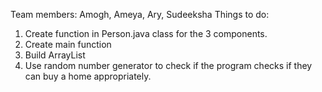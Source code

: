 Team members: Amogh, Ameya, Ary, Sudeeksha
Things to do: 
  1. Create function in Person.java class for the 3 components. 
  2. Create main function
  3. Build ArrayList
  4. Use random number generator to check if the program checks if they can buy a home appropriately.

